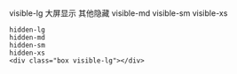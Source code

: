 <!DOCTYPE html>
<html lang="en">
<head>
    <meta charset="UTF-8">
    <title>Title</title>
</head>
<body>
    <!--col-xs-offset-3  列偏移往左边多少-->
    <!--col-xs-pull-3   往前拉 多少-->
    <!--col-xs-push-3   往后推 多少-->
    visible-lg  大屏显示  其他隐藏
    visible-md
    visible-sm
    visible-xs

    hidden-lg
    hidden-md
    hidden-sm
    hidden-xs
    <div class="box visible-lg"></div>


</body>
</html>